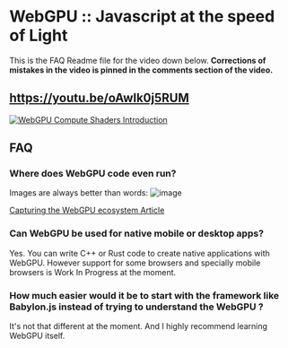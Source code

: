 # WebGPU :: Javascript at the speed of Light 

This is the FAQ Readme file for the video down below.
**Corrections of mistakes in the video is pinned in the comments section of the video.**

## https://youtu.be/oAwlk0j5RUM
[![WebGPU Compute Shaders Introduction](https://github.com/visionary-3d/webgpu-faq/assets/64514807/eb3b86ce-5f24-4a3a-a03c-e7aad86cf6c5)](https://youtu.be/oAwlk0j5RUM)

## FAQ

### Where does WebGPU code even run?
Images are always better than words:
![image](https://github.com/visionary-3d/webgpu-faq/assets/64514807/ddfba62f-856b-43be-820d-1d7a04711756)

[Capturing the WebGPU ecosystem Article](https://developer.chrome.com/blog/webgpu-ecosystem/)

### Can WebGPU be used for native mobile or desktop apps?
Yes. You can write C++ or Rust code to create native applications with WebGPU.
However support for some browsers and specially mobile browsers is Work In Progress at the moment.

### How much easier would it be to start with the framework like Babylon.js instead of trying to understand the WebGPU ?
It's not that different at the moment. And I highly recommend learning WebGPU itself.
